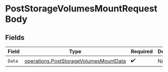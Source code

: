 # PostStorageVolumesMountRequestBody


## Fields

| Field                                                                                            | Type                                                                                             | Required                                                                                         | Description                                                                                      |
| ------------------------------------------------------------------------------------------------ | ------------------------------------------------------------------------------------------------ | ------------------------------------------------------------------------------------------------ | ------------------------------------------------------------------------------------------------ |
| `Data`                                                                                           | [operations.PostStorageVolumesMountData](../../models/operations/poststoragevolumesmountdata.md) | :heavy_check_mark:                                                                               | N/A                                                                                              |